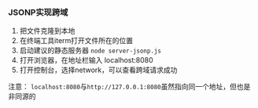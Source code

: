 ### JSONP实现跨域
1. 把文件克隆到本地
2. 在终端工具iterm打开文件所在的位置
3. 启动建议的静态服务器 `node server-jsonp.js`
4. 打开浏览器，在地址栏输入 localhost:8080
5. 打开控制台，选择network，可以查看跨域请求成功

注意： `localhost:8080`与`http://127.0.0.1:8080`虽然指向同一个地址，但也是非同源的
